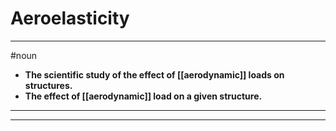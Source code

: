 # Aeroelasticity
---
#noun
- **The scientific study of the effect of [[aerodynamic]] loads on structures.**
- **The effect of [[aerodynamic]] load on a given structure.**
---
---
